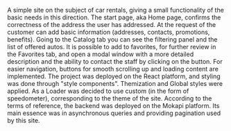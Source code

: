 A simple site on the subject of car rentals, giving a small functionality of the basic needs in this direction. The start page, aka Home page, confirms the correctness of the address the user has addressed. At the request of the customer can add basic information (addresses, contacts, promotions, benefits).
Going to the Catalog tab you can see the filtering panel and the list of offered autos.
It is possible to add to favorites, for further review in the Favorites tab, and open a modal window with a more detailed description and the ability to contact the staff by clicking on the button. For easier navigation, buttons for smooth scrolling up and loading content are implemented.
The project was deployed on the React platform, and styling was done through "style components". Themization and Global styles were applied. As a Loader was decided to use custom (in the form of speedometer), corresponding to the theme of the site. According to the terms of reference, the backend was deployed on the Mokapi platform. Its main essence was in asynchronous queries and providing pagination used by this site.